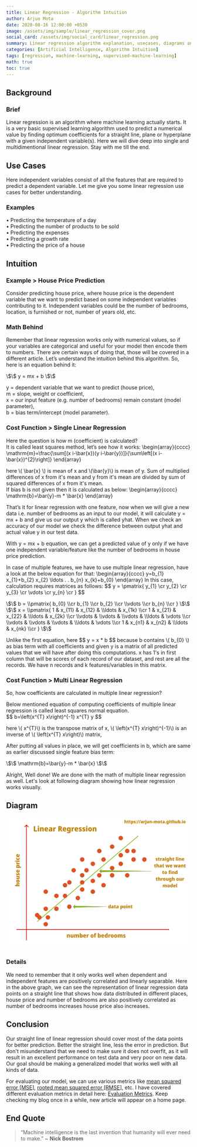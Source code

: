 ```yaml
---
title: Linear Regression - Algorithm Intuition
author: Arjun Mota
date: 2020-08-16 12:00:00 +0530
image: /assets/img/sample/linear_regression_cover.png
social_card: /assets/img/social_card/linear_regression.png
summary: Linear regression algorithm explanation, usecases, diagrams and formulas used in development.
categories: [Artificial Intelligence, Algorithm Intuition]
tags: [regression, machine-learning, supervised-machine-learning]
math: true
toc: true
---
```


## Background

### Brief

Linear regression is an algorithm where machine learning actually starts. It is a very basic supervised learning algorithm used to predict a numerical value by finding optimum coefficients for a straight line, plane or hyperplane with a given independent variable(s). Here we will dive deep into single and multidimentional linear regression. Stay with me till the end.

## Use Cases 

Here independent variables consist of all the features that are required to predict a dependent variable. Let me give you some linear regression use cases for better understanding.

### Examples

•	Predicting the temperature of a day<br/>
•	Predicting the number of products to be sold<br/>
•	Predicting the expenses<br/>
•	Predicting a growth rate<br/>
•	Predicting the price of a house

## Intuition

### Example > House Price Prediction

Consider predicting house price, where house price is the dependent variable that we want to predict based on some independent variables contributing to it. Independent variables could be the number of bedrooms, location, is furnished or not, number of years old, etc.

### Math Behind

Remember that linear regression works only with numerical values, so if your variables are categorical and useful for your model then encode them to numbers. There are certain ways of doing that, those will be covered in a different article.
Let’s understand the intuition behind this algorithm. So, here is an equation behind it:

<span class="centered_equation">
\$\$
y = mx + b
\$\$
</span>

<span class="equation_variables">y</span> = dependent variable that we want to predict (house price),<br/>
<span class="equation_variables">m</span> = slope, weight or coefficient,<br/>
<span class="equation_variables">x</span> = our input feature (e.g. number of bedrooms) remain constant (model parameter),<br/>
<span class="equation_variables">b</span> = bias term/intercept (model parameter).<br/>

### Cost Function > Single Linear Regression

Here the question is how m (coefficient) is calculated?<br/>
It is called least squares method, let’s see how it works:
<span class="centered_equation">
\begin{array}{cccc}
\mathrm{m}=\frac{\sum[(x i-\bar{x})(y i-\bar{y})]}{\sum\left[(x i-\bar{x})^{2}\right]}
\end{array}
</span>

here 
<span class="inline_equation">\\(
\bar{x}
\\) </span>
is mean of x and  <span class="inline_equation">\\(\bar{y}\\) </span> is mean of y.
Sum of multiplied differences of x from it's mean and y from it's mean are divided by sum of squared differences of x from it's mean.<br/>
If bias b is not given then it is calculated as below:
<span class="centered_equation">
\begin{array}{cccc}
\mathrm{b}=\bar{y}-m * \bar{x}
\end{array}
</span>

That’s it for linear regression with one feature, now when we will give a new data i.e. number of bedrooms as an input to our model, it will calculate <span class="equation_variables">y = mx + b</span> and give us our output y which is called yhat. When we check an accuracy of our model we check the difference between output yhat and actual value y in our test data.

With <span class="equation_variables">y = mx + b</span> equation, we can get a predicted value of y only if we have one independent variable/feature like the number of bedrooms in house price prediction.

In case of multiple features, we have to use multiple linear regression, have a look at the below equation for that:
<span class="centered_equation">
\begin{array}{cccc}
y=b_{1} x_{1}+b_{2} x_{2} \ldots . . b_{n} x_{k}+b_{0}
\end{array}
</span>
In this case, calculation requires matrices as follows:
<span class="centered_equation">
\$\$ y = \\pmatrix{
y_{1} \\cr
y_{2} \\cr
y_{3} \\cr
\\vdots \\cr
y_{n} \\cr
} \$\$
</span>

<span class="centered_equation">
\$\$ b = \\pmatrix{
b_{0} \\cr
b_{1} \\cr
b_{2} \\cr
\\vdots \\cr
b_{n} \\cr
} \$\$
</span>

<span class="centered_equation">
\$\$ x = \\pmatrix{
1 & x_{11} & x_{12} & \\ldots & x_{1k} \\cr
1 & x_{21} & x_{22} & \\ldots & x_{2k} \\cr
\\vdots & \\vdots & \\vdots & \\ldots & \vdots \\cr
\\vdots & \\vdots & \\vdots & \\ldots & \vdots \\cr
1 & x_{n1} & x_{n2} & \\ldots & x_{nk} \\cr
} \$\$
</span>

Unlike the first equation, here 
<span class="centered_equation">
\$\$
y = x * b
\$\$
</span>
because b contains <span class="inline_equation">\\(
b_{0}
\\) </span> as bias term with all coefficients and given y is a matrix of all predicted values that we will have after doing this computations. x has 1's in first column that will be scores of each record of our dataset, and rest are all the records. We have n records and k features/variables in this matrix.

### Cost Function > Multi Linear Regression

So, how coefficients are calculated in multiple linear regression?

Below mentioned equation of computing coefficients of multiple linear regression is called least squares normal equation.<br/>
<span class="centered_equation">
\$\$ b=\left(x^{T} x\right)^{-1} x^{T} y \$\$
</span>

here <span class="inline_equation">\\( x^{T}\\) </span> is the transpose matrix of x,
<span class="inline_equation">\\( \left(x^{T} x\right)^{-1}\\) </span> is an inverse of <span class="inline_equation">\\( \left(x^{T} x\right)\\) </span> matrix,

After putting all values in place, we will get coefficients in b, which are same as earlier discussed single feature bias term:

<span class="centered_equation">
\$\$
\mathrm{b}=\bar{y}-m * \bar{x}
\$\$
</span>

Alright, Well done! We are done with the math of multiple linear regression as well. Let's look at following diagram showing how linear regression works visually.

## Diagram

<img src="/assets/img/sample/linear_regression_diagram.png" alt="Linear regression diagram">

### Details

We need to remember that it only works well when dependent and independent features are positively correlated and linearly separable.
Here in the above graph, we can see the representation of linear regression data points on a straight line that shows how data distributed in different places, house price and number of bedrooms are also positively correlated as number of bedrooms increases house price also increases.

## Conclusion

Our straight line of linear regression should cover most of the data points for better prediction. Better the straight line, less the error in prediction. But don't misunderstand that we need to make sure it does not overfit, as it will result in an excellent performance on test data and very poor on new data. Our goal should be making a generalized model that works well with all kinds of data.

For evaluating our model, we can use various metrics like <a href="/posts/mean-squared-error/">mean squared error [MSE]</a>, <a href="/posts/root-mean-squared-error/">rooted mean squared error [RMSE],</a> etc. I have covered different evaluation metrics in detail here: <a href="/tags/evaluation-metrics/">Evaluation Metrics</a>. Keep checking my blog once in a while, new article will appear on a home page.


## End Quote

> “Machine intelligence is the last invention that humanity will ever need to make.” ~ <b>Nick Bostrom</b>